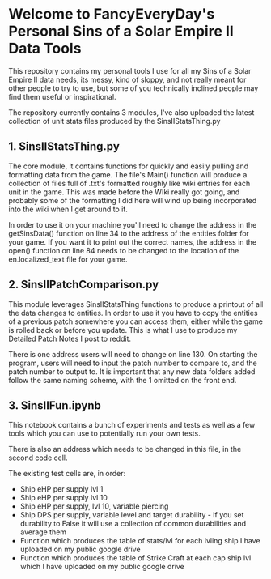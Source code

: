 # Welcome to FancyEveryDay's Personal Sins of a Solar Empire II Data Tools

This repository contains my personal tools I use for all my Sins of a Solar Empire II data needs, its messy, kind of sloppy, and not really meant for other people to try to use, but some of you technically inclined people may find them useful or inspirational.

The repository currently contains 3 modules, I've also uploaded the latest collection of unit stats files produced by the SinsIIStatsThing.py

## 1. SinsIIStatsThing.py
   
   The core module, it contains functions for quickly and easily pulling and formatting data from the game.
   The file's Main() function will produce a collection of files full of .txt's formatted roughly like wiki entries for each unit in the game.
   This was made before the WIki really got going, and probably some of the formatting I did here will wind up being incorporated into the wiki when I get around to it.

   In order to use it on your machine you'll need to change the address in the getSinsData() function on line 34 to the address of the entities folder for your game.
   If you want it to print out the correct names, the address in the open() function on line 84 needs to be changed to the location of the en.localized_text file for your game.
   
## 2. SinsIIPatchComparison.py
   
   This module leverages SinsIIStatsThing functions to produce a printout of all the data changes to entities.
   In order to use it you have to copy the entities of a previous patch somewhere you can access them, either while the game is rolled back or before you update.
   This is what I use to produce my Detailed Patch Notes I post to reddit.

   There is one address users will need to change on line 130. On starting the program, users will need to input the patch number to compare to, and the patch number to    output to. It is important that any new data folders added follow the same naming scheme, with the 1 omitted on the front end.

## 3. SinsIIFun.ipynb
   This notebook contains a bunch of experiments and tests as well as a few tools which you can use to potentially run your own tests.

There is also an address which needs to be changed in this file, in the second code cell.

The existing test cells are, in order:
   - Ship eHP per supply lvl 1
   - Ship eHP per supply lvl 10
   - Ship eHP per supply, lvl 10, variable piercing
   - Ship  DPS per supply, variable level and target durability - If you set durability to False it will use a collection of common durabilities and average them
   - Function which produces the table of stats/lvl for each lvling ship I have uploaded on my public google drive
   - Function which produces the table of Strike Craft at each cap ship lvl which I have uploaded on my public google drive 
     
